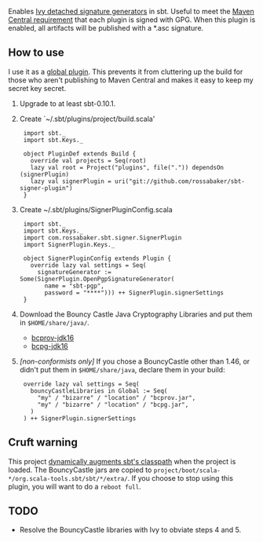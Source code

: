 Enables [Ivy detached signature generators](http://ant.apache.org/ivy/history/latest-milestone/settings/signers.html) in sbt.  Useful to meet the [Maven Central requirement](https://docs.sonatype.org/display/Repository/Central+Sync+Requirement) that each plugin is signed with GPG.  When this plugin is enabled, all
artifacts will be published with a \*.asc signature.

## How to use

I use it as a [global plugin](https://github.com/harrah/xsbt/wiki/Plugins).
This prevents it from cluttering up the build for those who aren't publishing
to Maven Central and makes it easy to keep my secret key secret.

1. Upgrade to at least sbt-0.10.1.

2. Create `~/.sbt/plugins/project/build.scala'

        import sbt._
        import sbt.Keys._

        object PluginDef extends Build {
          override val projects = Seq(root)
          lazy val root = Project("plugins", file(".")) dependsOn (signerPlugin)
          lazy val signerPlugin = uri("git://github.com/rossabaker/sbt-signer-plugin")
        }

3. Create ~/.sbt/plugins/SignerPluginConfig.scala

        import sbt._
        import sbt.Keys._
        import com.rossabaker.sbt.signer.SignerPlugin
        import SignerPlugin.Keys._

        object SignerPluginConfig extends Plugin {
          override lazy val settings = Seq(
            signatureGenerator := Some(SignerPlugin.OpenPgpSignatureGenerator(
              name = "sbt-pgp", 
              password = "****"))) ++ SignerPlugin.signerSettings
        }

4. Download the Bouncy Castle Java Cryptography Libraries and put them in `$HOME/share/java/`.

    * [bcprov-jdk16](http://repo1.maven.org/maven2/org/bouncycastle/bcprov-jdk16/1.46/bcprov-jdk16-1.46.jar) 
    * [bcpg-jdk16](http://repo1.maven.org/maven2/org/bouncycastle/bcpg-jdk16/1.46/bcpg-jdk16-1.46.jar)

5. _[non-conformists only]_ If you chose a BouncyCastle other than 1.46, or
didn't put them in `$HOME/share/java`, declare them in your build:

        override lazy val settings = Seq(
          bouncyCastleLibraries in Global := Seq(
            "my" / "bizarre" / "location" / "bcprov.jar",
            "my" / "bizarre" / "location" / "bcpg.jar",
          )
        ) ++ SignerPlugin.signerSettings

## Cruft warning

This project [dynamically augments sbt's
classpath](https://github.com/harrah/xsbt/wiki/Specialized) when the project is
loaded.  The BouncyCastle jars are copied to `project/boot/scala-*/org.scala-tools.sbt/sbt/*/extra/`.  If you choose to stop using this plugin, you will want to do a `reboot full`.

## TODO

- Resolve the BouncyCastle libraries with Ivy to obviate steps 4 and 5.
